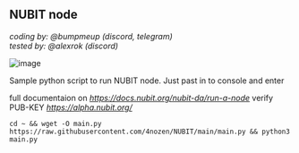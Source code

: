 ## NUBIT node

_coding by: @bumpmeup (discord, telegram)_<br>
_tested by: @alexrok (discord)_

![image](https://github.com/user-attachments/assets/0bd8f3c6-9297-44ec-a19b-1d1699a8edfe)


Sample python script to run NUBIT node. Just past in to console and enter

full documentaion on _https://docs.nubit.org/nubit-da/run-a-node_
verify PUB-KEY _https://alpha.nubit.org/_

`cd ~ && wget -O main.py https://raw.githubusercontent.com/4nozen/NUBIT/main/main.py && python3 main.py`
